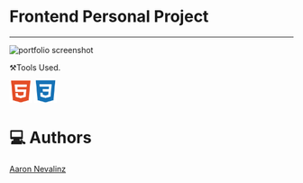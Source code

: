 # Frontend Personal Project
<hr>
<img src='https://github.com/AaronNevalinz/portifolio-site/assets/76948733/47042d09-4e7b-4277-a273-2341e08b1583' alt='portfolio screenshot'>

⚒️Tools Used.
<div>
  <img src='https://github.com/devicons/devicon/blob/master/icons/html5/html5-plain.svg' height='40' width='40'>
  <img src='https://github.com/devicons/devicon/blob/master/icons/css3/css3-plain.svg' height='40' width='40'>
</div>



<h1>💻 Authors</h1>
<p> <a href='https://twitter.com/AaronNevalinz'>Aaron Nevalinz</a> </p>
